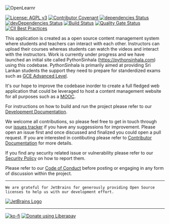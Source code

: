 ![OpenLearnr](docs/images/OpenLearnr.svg)

[![License: AGPL v3](https://img.shields.io/badge/License-AGPL%20v3-blue.svg)](https://www.gnu.org/licenses/agpl-3.0) [![Contributor Covenant](https://img.shields.io/badge/Contributor%20Covenant-v1.4%20adopted-ff69b4.svg)](https://github.com/python-sinhala-education-society/OpenLearnr/blob/master/CODE_OF_CONDUCT.md) [![dependencies Status](https://david-dm.org/python-sinhala-education-society/OpenLearnr/status.svg)](https://david-dm.org/python-sinhala-education-society/OpenLearnr) [![devDependencies Status](https://david-dm.org/python-sinhala-education-society/OpenLearnr/dev-status.svg)](https://david-dm.org/python-sinhala-education-society/OpenLearnr?type=dev) [![Build Status](https://travis-ci.org/python-sinhala-education-society/OpenLearnr.svg?branch=develop)](https://travis-ci.org/python-sinhala-education-society/OpenLearnr) [![Quality Gate Status](https://sonarcloud.io/api/project_badges/measure?project=com.asanka.tutor%3Aopen-learnr&metric=alert_status)](https://sonarcloud.io/dashboard?id=com.asanka.tutor%3Aopen-learnr) [![CII Best Practices](https://bestpractices.coreinfrastructure.org/projects/2975/badge)](https://bestpractices.coreinfrastructure.org/projects/2975)

This application is created as a open source content management system where students and teachers can interact with each other. Instructors can upload their courses whereas students can watch the videos and interact with the instructors. Work is currently under progress and we have launched an initial site called PythonSinhala (https://pythonsinhala.com) using this codebase. PythonSinhala is primarily aimed at providing Sri Lankan students the support they need to prepare for standerdized exams such as [GCE Advanced Level](https://en.wikipedia.org/wiki/GCE_Advanced_Level_in_Sri_Lanka).

It's our hope to improve the codebase inorder to create a full fledged web application that could be leveraged to host a content management website for all purposes such as a [MOOC](https://en.wikipedia.org/wiki/Massive_open_online_course).

For instructions on how to build and run the project please refer to our [Development Documentation](https://github.com/python-sinhala-education-society/OpenLearnr/blob/master/docs/DEVELOPER_DOCUMENTATION.md).

We welcome all contributions, so please feel free to get in touch through our [issues tracker](https://github.com/python-sinhala-education-society/OpenLearnr/issues) if you have any suggessions for improvement. Please open an issue first and once discussed and finalized you could open a pull request. If you are interested in contibuting please refer to [Contributor Documentation](https://github.com/python-sinhala-education-society/OpenLearnr/blob/master/docs/CONTRIBUTING.md) for more details.

If you find any security related issue or vulnerability please refer to our [Security Policy](https://github.com/python-sinhala-education-society/OpenLearnr/blob/develop/SECURITY.md) on how to report them.

Please refer to our [Code of Conduct](https://github.com/python-sinhala-education-society/OpenLearnr/blob/master/docs/CODE_OF_CONDUCT.md) before posting or engaging in any form of discussion within the project.

---

`We are grateful for JetBrains for generously providing Open Source licenses to help us with our development effort.`

[![JetBrains Logo](docs/images/jetbrains-logo.svg)](https://www.jetbrains.com/?from=OpenLearnr)

---

[![ko-fi](https://www.ko-fi.com/img/githubbutton_sm.svg)](https://ko-fi.com/Q5Q2Z2P1) <a href="https://liberapay.com/OpenLearnr/donate"><img alt="Donate using Liberapay" src="https://liberapay.com/assets/widgets/donate.svg"></a>
